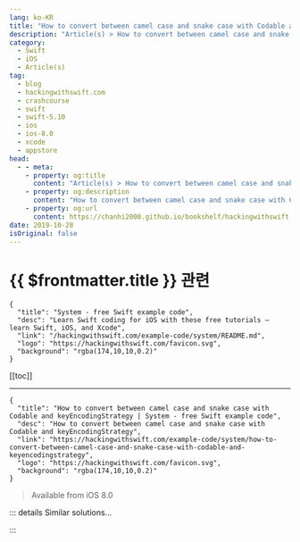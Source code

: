 ```yaml
---
lang: ko-KR
title: "How to convert between camel case and snake case with Codable and keyEncodingStrategy"
description: "Article(s) > How to convert between camel case and snake case with Codable and keyEncodingStrategy"
category:
  - Swift
  - iOS
  - Article(s)
tag: 
  - blog
  - hackingwithswift.com
  - crashcourse
  - swift
  - swift-5.10
  - ios
  - ios-8.0
  - xcode
  - appstore
head:
  - - meta:
    - property: og:title
      content: "Article(s) > How to convert between camel case and snake case with Codable and keyEncodingStrategy"
    - property: og:description
      content: "How to convert between camel case and snake case with Codable and keyEncodingStrategy"
    - property: og:url
      content: https://chanhi2000.github.io/bookshelf/hackingwithswift.com/example-code/system/how-to-convert-between-camel-case-and-snake-case-with-codable-and-keyencodingstrategy.html
date: 2019-10-28
isOriginal: false
---
```


# {{ $frontmatter.title }} 관련

```component VPCard
{
  "title": "System - free Swift example code",
  "desc": "Learn Swift coding for iOS with these free tutorials – learn Swift, iOS, and Xcode",
  "link": "/hackingwithswift.com/example-code/system/README.md",
  "logo": "https://hackingwithswift.com/favicon.svg",
  "background": "rgba(174,10,10,0.2)"
}
```

[[toc]]

---

```component VPCard
{
  "title": "How to convert between camel case and snake case with Codable and keyEncodingStrategy | System - free Swift example code",
  "desc": "How to convert between camel case and snake case with Codable and keyEncodingStrategy",
  "link": "https://hackingwithswift.com/example-code/system/how-to-convert-between-camel-case-and-snake-case-with-codable-and-keyencodingstrategy",
  "logo": "https://hackingwithswift.com/favicon.svg",
  "background": "rgba(174,10,10,0.2)"
}
```

> Available from iOS 8.0

<!-- TODO: 작성 -->

<!-- 
Most Swift developers use camel case for naming properties, which means we start with a lowercase letter then capitalize the first letter of second and subsequent words: `numberOfUsers` or `powerLevel`. On the other hand, many web APIs prefer snake case, written as `number_of_users` and `power_level`, so if you need to convert camel case to snake case you need to use the `keyEncodingStrategy` of `JSONEncoder`, like this:

```swift
let encoder = JSONEncoder()
encoder.keyEncodingStrategy = .convertToSnakeCase

if let encoded = try? encoder.encode(yourData) {
    // continue with encoded data
}
```

With that set, Swift can convert property names as part of the encoding process, which makes `Codable` much easier to use. 

-->

::: details Similar solutions…

<!--
/quick-start/swiftui/all-swiftui-property-wrappers-explained-and-compared">All SwiftUI property wrappers explained and compared 
/quick-start/swiftui/swiftui-tips-and-tricks">SwiftUI tips and tricks 
/example-code/uikit/how-to-create-live-playgrounds-in-xcode">How to create live playgrounds in Xcode 
/example-code/games/how-to-create-a-random-terrain-tile-map-using-sktilemapnode-and-gkperlinnoisesource">How to create a random terrain tile map using SKTileMapNode and GKPerlinNoiseSource 
/quick-start/swiftui/how-to-use-instruments-to-profile-your-swiftui-code-and-identify-slow-layouts">How to use Instruments to profile your SwiftUI code and identify slow layouts</a>
-->

:::

